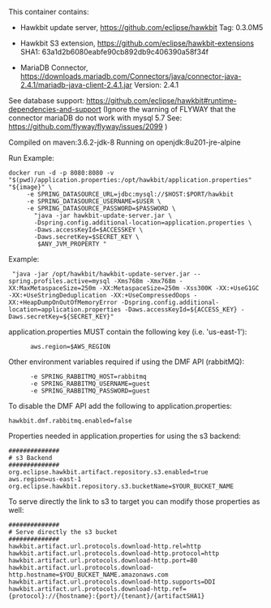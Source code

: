 This container contains:
- Hawkbit update server, https://github.com/eclipse/hawkbit Tag: 0.3.0M5

- Hawkbit S3 extension, https://github.com/eclipse/hawkbit-extensions SHA1: 63a1d2b6080eabfe90cb892db9c406390a58f34f

- MariaDB Connector, https://downloads.mariadb.com/Connectors/java/connector-java-2.4.1/mariadb-java-client-2.4.1.jar Version: 2.4.1

See database support: https://github.com/eclipse/hawkbit#runtime-dependencies-and-support
(Ignore the warning of FLYWAY that the connector mariaDB do not work with mysql 5.7 See: https://github.com/flyway/flyway/issues/2099 )

Compiled on maven:3.6.2-jdk-8 
Running on openjdk:8u201-jre-alpine

Run Example: 
```
docker run -d -p 8080:8080 -v "$(pwd)/application.properties:/opt/hawkbit/application.properties" "${image}" \
     -e SPRING_DATASOURCE_URL=jdbc:mysql://$HOST:$PORT/hawkbit
     -e SPRING_DATASOURCE_USERNAME=$USER \
     -e SPRING_DATASOURCE_PASSWORD=$PASSWORD \
       "java -jar hawkbit-update-server.jar \
       -Dspring.config.additional-location=application.properties \
       -Daws.accessKeyId=$ACCESSKEY \
       -Daws.secretKey=$SECRET_KEY \
        $ANY_JVM_PROPERTY "
```
Example: 
```
 "java -jar /opt/hawkbit/hawkbit-update-server.jar --spring.profiles.active=mysql -Xms768m -Xmx768m -XX:MaxMetaspaceSize=250m -XX:MetaspaceSize=250m -Xss300K -XX:+UseG1GC -XX:+UseStringDeduplication -XX:+UseCompressedOops -XX:+HeapDumpOnOutOfMemoryError -Dspring.config.additional-location=application.properties -Daws.accessKeyId=${ACCESS_KEY} -Daws.secretKey=${SECRET_KEY}"
```

application.properties MUST contain the following key (i.e. 'us-east-1'): 
```
      aws.region=$AWS_REGION
```
Other environment variables required if using the DMF API (rabbitMQ):
```
      -e SPRING_RABBITMQ_HOST=rabbitmq
      -e SPRING_RABBITMQ_USERNAME=guest
      -e SPRING_RABBITMQ_PASSWORD=guest
```
To disable the DMF API add the following to application.properties:
```
hawkbit.dmf.rabbitmq.enabled=false
```

Properties needed in application.properties for using the s3 backend:
```
##############
# s3 Backend
##############
org.eclipse.hawkbit.artifact.repository.s3.enabled=true
aws.region=us-east-1
org.eclipse.hawkbit.repository.s3.bucketName=$YOUR_BUCKET_NAME
```
To serve directly the link to s3 to target you can modify those properties as well:
```
##############
# Serve directly the s3 bucket
##############
hawkbit.artifact.url.protocols.download-http.rel=http
hawkbit.artifact.url.protocols.download-http.protocol=http
hawkbit.artifact.url.protocols.download-http.port=80
hawkbit.artifact.url.protocols.download-http.hostname=$YOU_BUCKET_NAME.amazonaws.com
hawkbit.artifact.url.protocols.download-http.supports=DDI
hawkbit.artifact.url.protocols.download-http.ref={protocol}://{hostname}:{port}/{tenant}/{artifactSHA1}
```